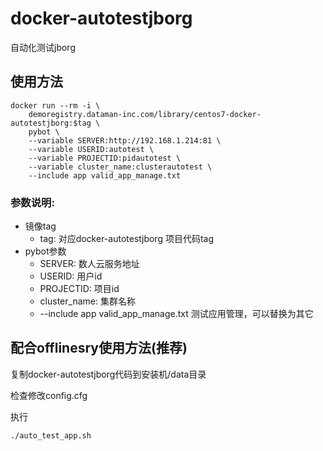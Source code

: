 # docker-autotestjborg
自动化测试jborg

## 使用方法


```
docker run --rm -i \
	demoregistry.dataman-inc.com/library/centos7-docker-autotestjborg:$tag \
	pybot \
	--variable SERVER:http://192.168.1.214:81 \
	--variable USERID:autotest \
	--variable PROJECTID:pidautotest \
	--variable cluster_name:clusterautotest \
	--include app valid_app_manage.txt
```

### 参数说明:
- 镜像tag
	- tag: 对应docker-autotestjborg 项目代码tag
- pybot参数
	- SERVER: 数人云服务地址
	- USERID: 用户id
	- PROJECTID: 项目id
	- cluster_name: 集群名称
	- --include app valid_app_manage.txt  测试应用管理，可以替换为其它


## 配合offlinesry使用方法(推荐)

复制docker-autotestjborg代码到安装机/data目录

检查修改config.cfg

执行
```
./auto_test_app.sh
```

